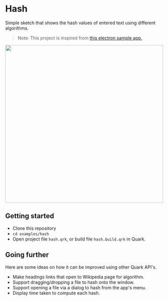 # Hash
Simple sketch that shows the hash values of entered text using different algorithms.

> Note: This project is inspired from [this electron sample app.](https://github.com/electron/simple-samples/tree/master/hash)

<p align="left">
    <img src="https://i.imgur.com/VVCZOHo.png" width="500">
</p>

## Getting started

- Clone this repository
- `cd examples/hash`
- Open project file `hash.qrk`, or build file `hash.build.qrk` in Quark.

## Going further

Here are some ideas on how it can be improved using other Quark API's.

- Make headings links that open to Wikipedia page for algorithm.
- Support dragging/dropping a file to hash onto the window.
- Support opening a file via a dialog to hash from the app's menu.
- Display time taken to compute each hash.